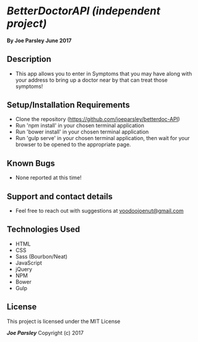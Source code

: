 # _BetterDoctorAPI (independent project)_


#### By **Joe Parsley June 2017**

## Description

* This app allows you to enter in Symptoms that you may have along with your address to bring up a doctor near by that can treat those symptoms!

## Setup/Installation Requirements

* Clone the repository (https://github.com/joeparsley/betterdoc-API)
* Run 'npm install' in your chosen terminal application
* Run 'bower install' in your chosen terminal application
* Run 'gulp serve' in your chosen terminal application, then wait for your browser to be opened to the appropriate page.

## Known Bugs

* None reported at this time!

## Support and contact details

* Feel free to reach out with suggestions at voodoojoenut@gmail.com

## Technologies Used

* HTML
* CSS
* Sass (Bourbon/Neat)
* JavaScript
* jQuery
* NPM
* Bower
* Gulp

## License

This project is licensed under the MIT License

**_Joe Parsley_** Copyright (c) 2017

